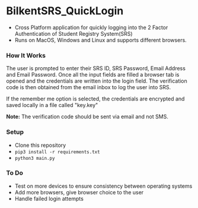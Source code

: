 # BilkentSRS_QuickLogin
- Cross Platform application for quickly logging into the 2 Factor Authentication of Student Registry System(SRS)
- Runs on MacOS, Windows and Linux and supports different browsers.

### How It Works ###
The user is prompted to enter their SRS ID, SRS Password, Email Address and Email Password. 
Once all the input fields are filled a browser tab is opened and the credentials are written into the login field.
The verification code is then obtained from the email inbox to log the user into SRS.

If the remember me option is selected, the credentials are encrypted and saved locally in a file called "key.key" 

**Note:** The verification code should be sent via email and not SMS.

### Setup ###
- Clone this repository
-  ``` pip3 install -r requirements.txt ``` 
- ```python3 main.py```

### To Do ### 
- Test on more devices to ensure consistency between operating systems
- Add more browsers, give browser choice to the user
- Handle failed login attempts